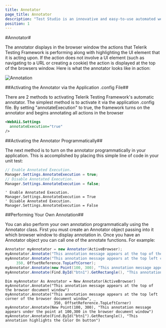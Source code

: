 ```yaml
---
title: Annotator
page_title: Annotator
description: "Test Studio is an innovative and easy-to-use automated web, WPF and load testing solution. Test Studio tests support essential technologies like ASP.NET AJAX, Silverlight, PHP and MVC. HTML5, Testing framework, functional testing, performance testing, load testing, exploratory testing, manual testing."
position: 1
---
```

#Annotator#

The annotator displays in the browser window the actions that Telerik Testing Framework is performing along with highlighting the UI element that it is acting upon. If the action does not involve a UI element (such as navigating to a URL or creating a cookie) the action is displayed at the top of the browsers window. Here is what the annotator looks like in action:

![Annotation][1]

##Activating the Annotator via the Application .config File##

There are 2 methods to activating Telerik Testing Framework's automatic annotator. The simplest method is to activate it via the application .config file. By setting "annotateExecution" to true, the framework turns on the annotator and begins annotating all actions in the browser

```XML
<WebAii.Settings
  annotateExecution="true"
/>
```

##Activating the Annotator Programmatically##

The next method is to turn on the annotator programmatically in your application. This is accomplished by placing this simple line of code in your unit test:

```C#
// Enable Annotated Execution.
Manager.Settings.AnnotateExecution = true;
// Disable Annotated Execution.
Manager.Settings.AnnotateExecution = false;
```
```VB
' Enable Annotated Execution.
Manager.Settings.AnnotateExecution = True
' Disable Annotated Execution.
Manager.Settings.AnnotateExecution = False
```

##Performing Your Own Annotation##

You can also perform your own annotation programmatically using the Annotator class. First you must create an Annotator object passing into it which browser window to display annotation in. Once you have an Annotator object you can call one of the annotate functions. For example:

```C#
Annotator myAnnotator = new Annotator(ActiveBrowser);
myAnnotator.Annotate("This annotation message appears at the top of the browser document window");
myAnnotator.Annotate("This annotation message appears at the top left corner of the browser document window",
     350, OffsetReference.TopLeftCorner);
myAnnotator.Annotate(new Point(100, 300), "This annotation message appears under the point at 100,300 in the browser document window");
myAnnotator.Annotate(Find.ById("btn1").GetRectangle(), "This annotation highlights the Color On button");
```
```VB
Dim myAnnotator As Annotator = New Annotator(ActiveBrowser)
myAnnotator.Annotate("This annotation message appears at the top of the browser document window")
myAnnotator.Annotate("This annotation message appears at the top left corner of the browser document window", _
                      350, OffsetReference.TopLeftCorner)
myAnnotator.Annotate(New Point(100, 300), "This annotation message appears under the point at 100,300 in the browser document window")
myAnnotator.Annotate(Find.ById("btn1").GetRectangle(), "This annotation highlights the Color On button")
```

[1]: /img/testing-framework/write-tests-in-code/intermediate-topics-wtc/annotator/fig1.png

